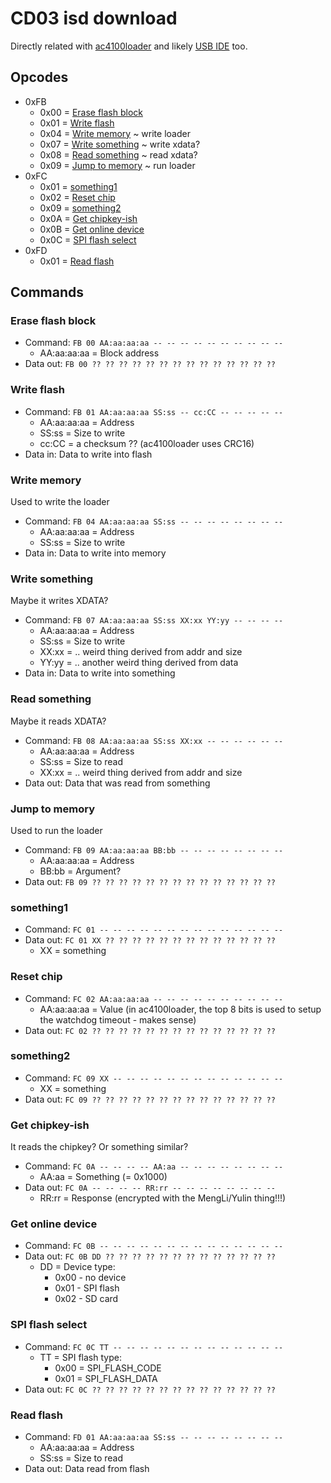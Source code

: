 # CD03 isd download

Directly related with [ac4100loader](ac4100loader.md) and likely [USB IDE](hb001usbide.md) too.

## Opcodes

- 0xFB
  - 0x00 = [Erase flash block](#erase-flash-block)
  - 0x01 = [Write flash](#write-flash)
  - 0x04 = [Write memory](#write-memory) ~ write loader
  - 0x07 = [Write something](#write-something) ~ write xdata?
  - 0x08 = [Read something](#read-something) ~ read xdata?
  - 0x09 = [Jump to memory](#jump-to-memory) ~ run loader
- 0xFC
  - 0x01 = [something1](#something1)
  - 0x02 = [Reset chip](#reset-chip)
  - 0x09 = [something2](#something2)
  - 0x0A = [Get chipkey-ish](#get-chipkey-ish)
  - 0x0B = [Get online device](#get-online-device)
  - 0x0C = [SPI flash select](#spi-flash-select)
- 0xFD
  - 0x01 = [Read flash](#read-flash)

## Commands

### Erase flash block

- Command: `FB 00 AA:aa:aa:aa -- -- -- -- -- -- -- -- -- --`
  * AA:aa:aa:aa = Block address
- Data out: `FB 00 ?? ?? ?? ?? ?? ?? ?? ?? ?? ?? ?? ?? ?? ??`

### Write flash

- Command: `FB 01 AA:aa:aa:aa SS:ss -- cc:CC -- -- -- -- --`
  * AA:aa:aa:aa = Address
  * SS:ss = Size to write
  * cc:CC = a checksum ?? (ac4100loader uses CRC16)
- Data in: Data to write into flash

### Write memory

Used to write the loader

- Command: `FB 04 AA:aa:aa:aa SS:ss -- -- -- -- -- -- -- --`
  * AA:aa:aa:aa = Address
  * SS:ss = Size to write
- Data in: Data to write into memory

### Write something

Maybe it writes XDATA?

- Command: `FB 07 AA:aa:aa:aa SS:ss XX:xx YY:yy -- -- -- --`
  * AA:aa:aa:aa = Address
  * SS:ss = Size to write
  * XX:xx = .. weird thing derived from addr and size
  * YY:yy = .. another weird thing derived from data
- Data in: Data to write into something

### Read something

Maybe it reads XDATA?

- Command: `FB 08 AA:aa:aa:aa SS:ss XX:xx -- -- -- -- -- --`
  * AA:aa:aa:aa = Address
  * SS:ss = Size to read
  * XX:xx = .. weird thing derived from addr and size
- Data out: Data that was read from something

### Jump to memory

Used to run the loader

- Command: `FB 09 AA:aa:aa:aa BB:bb -- -- -- -- -- -- -- --`
  * AA:aa:aa:aa = Address
  * BB:bb = Argument?
- Data out: `FB 09 ?? ?? ?? ?? ?? ?? ?? ?? ?? ?? ?? ?? ?? ??`

### something1

- Command: `FC 01 -- -- -- -- -- -- -- -- -- -- -- -- -- --`
- Data out: `FC 01 XX ?? ?? ?? ?? ?? ?? ?? ?? ?? ?? ?? ?? ??`
  * XX = something

### Reset chip

- Command: `FC 02 AA:aa:aa:aa -- -- -- -- -- -- -- -- -- --`
  * AA:aa:aa:aa = Value (in ac4100loader, the top 8 bits is used to setup the watchdog timeout - makes sense)
- Data out: `FC 02 ?? ?? ?? ?? ?? ?? ?? ?? ?? ?? ?? ?? ?? ??`

### something2

- Command: `FC 09 XX -- -- -- -- -- -- -- -- -- -- -- -- --`
  * XX = something
- Data out: `FC 09 ?? ?? ?? ?? ?? ?? ?? ?? ?? ?? ?? ?? ?? ??`

### Get chipkey-ish

It reads the chipkey? Or something similar?

- Command: `FC 0A -- -- -- -- AA:aa -- -- -- -- -- -- -- --`
  * AA:aa = Something (= 0x1000)
- Data out: `FC 0A -- -- -- -- RR:rr -- -- -- -- -- -- -- --`
  * RR:rr = Response (encrypted with the MengLi/Yulin thing!!!)

### Get online device

- Command: `FC 0B -- -- -- -- -- -- -- -- -- -- -- -- -- --`
- Data out: `FC 0B DD ?? ?? ?? ?? ?? ?? ?? ?? ?? ?? ?? ?? ??`
  * DD = Device type:
    * 0x00 - no device
    * 0x01 - SPI flash
    * 0x02 - SD card

### SPI flash select

- Command: `FC 0C TT -- -- -- -- -- -- -- -- -- -- -- -- --`
  * TT = SPI flash type:
    * 0x00 = SPI_FLASH_CODE
    * 0x01 = SPI_FLASH_DATA
- Data out: `FC 0C ?? ?? ?? ?? ?? ?? ?? ?? ?? ?? ?? ?? ?? ??`

### Read flash

- Command: `FD 01 AA:aa:aa:aa SS:ss -- -- -- -- -- -- -- --`
  * AA:aa:aa:aa = Address
  * SS:ss = Size to read
- Data out: Data read from flash
